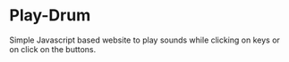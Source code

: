 # Play-Drum
Simple Javascript based website to play sounds while clicking on keys or on click on the buttons.
